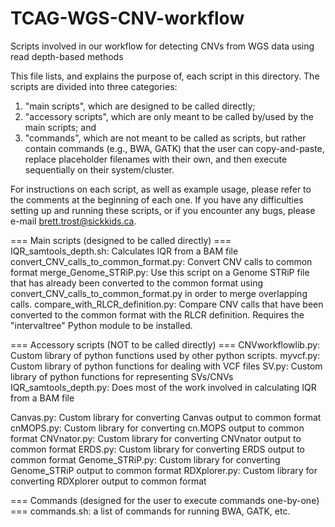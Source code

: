 # TCAG-WGS-CNV-workflow
Scripts involved in our workflow for detecting CNVs from WGS data using read depth-based methods

This file lists, and explains the purpose of, each script in this directory.
The scripts are divided into three categories:

1) "main scripts", which are designed to be called directly;
2) "accessory scripts", which are only meant to be called by/used by the main scripts; and
3) "commands", which are not meant to be called as scripts, but rather contain commands
(e.g., BWA, GATK) that the user can copy-and-paste, replace placeholder filenames with their own,
and then execute sequentially on their system/cluster.

For instructions on each script, as well as example usage, please refer to the comments at the beginning
of each one. If you have any difficulties setting up and running these scripts, or if you encounter any bugs,
please e-mail brett.trost@sickkids.ca.

=== Main scripts (designed to be called directly) ===
IQR_samtools_depth.sh: Calculates IQR from a BAM file
convert_CNV_calls_to_common_format.py: Convert CNV calls to common format
merge_Genome_STRiP.py: Use this script on a Genome STRiP file that has already been converted to the common format using convert_CNV_calls_to_common_format.py in order to merge overlapping calls.
compare_with_RLCR_definition.py: Compare CNV calls that have been converted to the common format with the RLCR definition. Requires the "intervaltree" Python module to be installed.



=== Accessory scripts (NOT to be called directly) ===
CNVworkflowlib.py: Custom library of python functions used by other python scripts.
myvcf.py: Custom library of python functions for dealing with VCF files
SV.py: Custom library of python functions for representing SVs/CNVs
IQR_samtools_depth.py: Does most of the work involved in calculating IQR from a BAM file

Canvas.py: Custom library for converting Canvas output to common format
cnMOPS.py: Custom library for converting cn.MOPS output to common format
CNVnator.py: Custom library for converting CNVnator output to common format
ERDS.py: Custom library for converting ERDS output to common format
Genome_STRiP.py: Custom library for converting Genome_STRiP output to common format
RDXplorer.py: Custom library for converting RDXplorer output to common format

=== Commands (designed for the user to execute commands one-by-one) ===
commands.sh: a list of commands for running BWA, GATK, etc.
